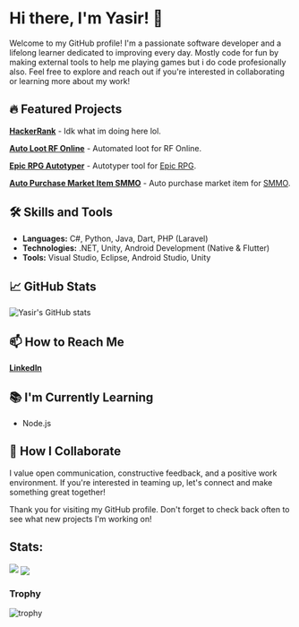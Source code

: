 # Hi there, I'm Yasir! 👋

Welcome to my GitHub profile! I'm a passionate software developer and a lifelong learner dedicated to improving every day. Mostly code for fun by making external tools to help me playing games but i do code profesionally also. Feel free to explore and reach out if you're interested in collaborating or learning more about my work!

## 🔥 Featured Projects

[**HackerRank**](https://github.com/yasirrhaq/HackerRank) - Idk what im doing here lol.

[**Auto Loot RF Online**](https://github.com/yasirrhaq/Auto_Loot_RF_Online) - Automated loot for RF Online.

[**Epic RPG Autotyper**](https://github.com/yasirrhaq/EPIC-RPG-Autotyper) - Autotyper tool for [Epic RPG](https://top.gg/bot/555955826880413696).

[**Auto Purchase Market Item SMMO**](https://github.com/yasirrhaq/AutomatedMarketPurchaseSMMO) - Auto purchase market item for [SMMO](https://web.simple-mmo.com/home).

## 🛠 Skills and Tools

- **Languages:** C#, Python, Java, Dart, PHP (Laravel)
- **Technologies:** .NET, Unity, Android Development (Native & Flutter)
- **Tools:** Visual Studio, Eclipse, Android Studio, Unity

## 📈 GitHub Stats

![Yasir's GitHub stats](https://github-readme-stats.vercel.app/api?username=yasirrhaq&show_icons=true&theme=tokyonight)

## 📫 How to Reach Me

[**LinkedIn**](https://www.linkedin.com/in/yasirhaq/)

## 📚 I'm Currently Learning

- Node.js

## 🤝 How I Collaborate

I value open communication, constructive feedback, and a positive work environment. If you're interested in teaming up, let's connect and make something great together!

Thank you for visiting my GitHub profile. Don't forget to check back often to see what new projects I'm working on!

## Stats:

<img src="https://github-readme-stats.vercel.app/api?username=yasirrhaq&show_icons=true&theme=onedark">
<a href="https://github.com/yasirrhaq">
  <img align="center" src="https://github-readme-stats.vercel.app/api/top-langs/?username=yasirrhaq&langs_count=5&theme=onedark" />
</a>

### Trophy
![trophy](https://github-profile-trophy.vercel.app/?username=yasirrhaq&theme=onedark)
